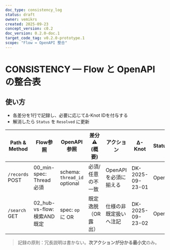```yaml
---
doc_type: consistency_log
status: draft
owner: vemikrs
created: 2025-09-23
concept_version: c0.2
doc_version: 0.2.0-doc.1
target_code_tag: v0.2.0-prototype.1
scope: "Flow ↔ OpenAPI 整合"
---
```


# CONSISTENCY — Flow と OpenAPI の整合表

## 使い方
- 各差分を1行で記録し、必要に応じてΔ-Knot IDを付与する
- 解消したら `Status` を `Resolved` に更新

| Path & Method | Flow参照 | OpenAPI参照 | 差分⚠ (概要) | アクション | Δ-Knot | Status |
|---|---|---|---|---|---|---|
| `/records` POST | 00_min-spec: Thread必須 | schema: `thread_id` optional | 必須/任意の不一致 | OpenAPIを必須に揃える | DK-2025-09-23-01 | Open |
| `/search` GET | 02_hub-vs-flow: 検索AND既定 | spec: `op` に OR | 既定逸脱（OR露出） | 仕様の非既定扱いへ注記 | DK-2025-09-23-02 | Open |

> 記録の原則：冗長説明は書かない。**次アクションが分かる最小文**のみ。
